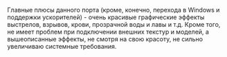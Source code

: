 Главные плюсы данного порта (кроме, конечно, перехода в Windows и поддержки ускорителей) - очень красивые графические эффекты выстрелов, взрывов, крови, прозрачной воды и лавы и т.д. Кроме того, не имеет проблем при подключении внешних текстур и моделей, а вышеописанные эффекты, не смотря на свою красоту, не сильно увеличиваю системные требования.
